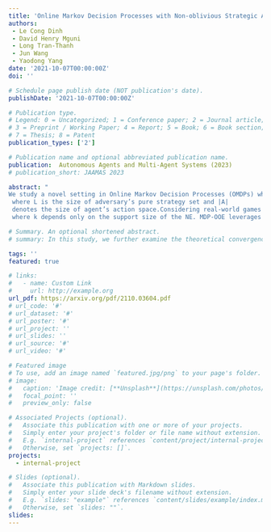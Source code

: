 ```yaml
---
title: 'Online Markov Decision Processes with Non-oblivious Strategic Adversary'
authors:
 - Le Cong Dinh
 - David Henry Mguni
 - Long Tran-Thanh
 - Jun Wang
 - Yaodong Yang
date: '2021-10-07T00:00:00Z'
doi: ''

# Schedule page publish date (NOT publication's date).
publishDate: '2021-10-07T00:00:00Z'

# Publication type.
# Legend: 0 = Uncategorized; 1 = Conference paper; 2 = Journal article;
# 3 = Preprint / Working Paper; 4 = Report; 5 = Book; 6 = Book section;
# 7 = Thesis; 8 = Patent
publication_types: ['2']

# Publication name and optional abbreviated publication name.
publication:  Autonomous Agents and Multi-Agent Systems (2023)
# publication_short: JAAMAS 2023

abstract: "
We study a novel setting in Online Markov Decision Processes (OMDPs) where the loss function is chosen by a non-oblivious strategic adversary who follows a no-external regret algorithm. In this setting, we first demonstrate that MDP-Expert, an existing algorithm that works well with oblivious adversaries can still apply and achieve a policy regret bound of O(Tlog(L)−−−−−−−√+τ2Tlog(|A|)−−−−−−−−√)
 where L is the size of adversary’s pure strategy set and |A|
 denotes the size of agent’s action space.Considering real-world games where the support size of a NE is small, we further propose a new algorithm: MDP-Online Oracle Expert (MDP-OOE), that achieves a policy regret bound of O(Tlog(L)−−−−−−−√+τ2Tklog(k)−−−−−−−√)
 where k depends only on the support size of the NE. MDP-OOE leverages the key benefit of Double Oracle in game theory and thus can solve games with prohibitively large action space. Finally, to better understand the learning dynamics of no-regret methods, under the same setting of no-external regret adversary in OMDPs, we introduce an algorithm that achieves last-round convergence to a NE result. To our best knowledge, this is the first work leading to the last iteration result in OMDPs."

# Summary. An optional shortened abstract.
# summary: In this study, we further examine the theoretical convergence rate and sample complexity of such regret minimization-based double oracle methods, utilizing a unified framework called RegretMinimizing Double Oracle.

tags: ''
featured: true

# links:
#   - name: Custom Link
#     url: http://example.org
url_pdf: https://arxiv.org/pdf/2110.03604.pdf
# url_code: '#'
# url_dataset: '#'
# url_poster: '#'
# url_project: ''
# url_slides: ''
# url_source: '#'
# url_video: '#'

# Featured image
# To use, add an image named `featured.jpg/png` to your page's folder.
# image:
#   caption: 'Image credit: [**Unsplash**](https://unsplash.com/photos/pLCdAaMFLTE)'
#   focal_point: ''
#   preview_only: false

# Associated Projects (optional).
#   Associate this publication with one or more of your projects.
#   Simply enter your project's folder or file name without extension.
#   E.g. `internal-project` references `content/project/internal-project/index.md`.
#   Otherwise, set `projects: []`.
projects:
  - internal-project

# Slides (optional).
#   Associate this publication with Markdown slides.
#   Simply enter your slide deck's filename without extension.
#   E.g. `slides: "example"` references `content/slides/example/index.md`.
#   Otherwise, set `slides: ""`.
slides:
---
```

